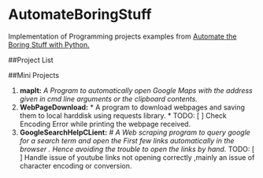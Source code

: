 # AutomateBoringStuff
Implementation of Programming projects examples from [Automate the Boring Stuff with Python.](https://automatetheboringstuff.com/)

##Project List

##Mini Projects

1. __mapIt:__    *A Program to automatically open Google Maps with the address given in cmd line arguments or the clipboard contents.*  
2. __WebPageDownload:__  * A program to download webpages and saving them to local harddisk using requests library. *
  TODO: [ ] Check Encoding Error while printing the webpage received.  
3. __GoogleSearchHelpCLient:__ *# A Web scraping program to query google for a search term and open the First few links automatically in the browser . Hence avoiding the trouble to open the links by hand.* 
  TODO: [ ] Handle issue of youtube links not opening correctly ,mainly an issue of character encoding or conversion.
  
 
